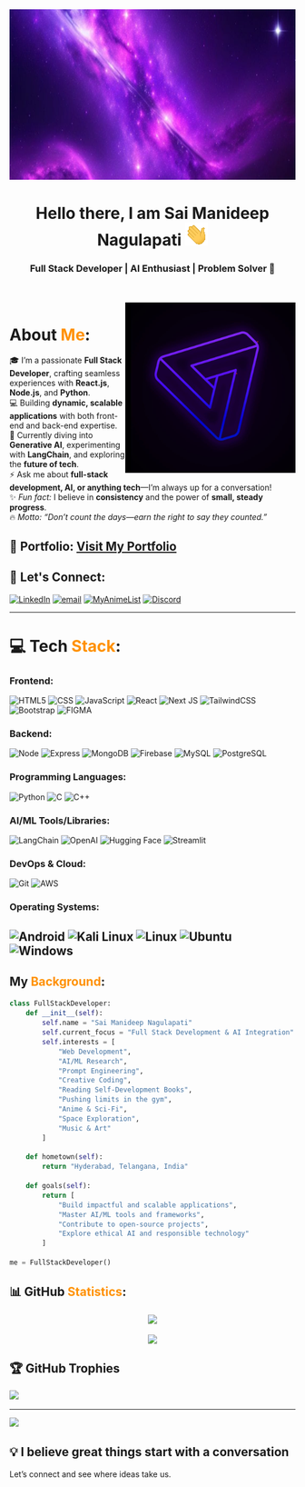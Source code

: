 <img height="300" width="1240" src="/space.jpg" alt="AI Engineer Banner">

<h1 align="center">Hello there, I am Sai Manideep Nagulapati <img src="GIF/Hi.gif" width="40px" /> </h1>
<h3 align="center">Full Stack Developer | AI Enthusiast | Problem Solver 🚀 </h3>

<br/>
<br/>

<img height="300" width="300" align="right" src="/tr.jpg" alt="Logo">

# About <span style="color:#FF9100">Me</span>:
🎓 I’m a passionate **Full Stack Developer**, crafting seamless experiences with **React.js**, **Node.js**, and **Python**.  
💻 Building **dynamic, scalable applications** with both front-end and back-end expertise.  
🌱 Currently diving into **Generative AI**, experimenting with **LangChain**, and exploring the **future of tech**.  
⚡ Ask me about **full-stack development, AI, or anything tech**—I’m always up for a conversation!  
✨ *Fun fact:* I believe in **consistency** and the power of **small, steady progress**.  
🔥 *Motto:* *“Don’t count the days—earn the right to say they counted.”*

## 🚀 Portfolio: <a href="https://sai-manideep.vercel.app/">Visit My Portfolio</a>

## 🔗 Let's Connect:
 [![LinkedIn](https://img.shields.io/badge/LinkedIn-%230077B5.svg?logo=LinkedIn&logoColor=white)](https://www.linkedin.com/in/saimanideepnagulapati/) [![email](https://img.shields.io/badge/Email-D14836?logo=gmail&logoColor=white)](mailto:manideep.nagulapati@gmail.com) [![MyAnimeList](https://img.shields.io/badge/MyAnimeList-2E51A2?logo=myanimelist&logoColor=white)](https://myanimelist.net/profile/Itachi_510) [![Discord](https://img.shields.io/badge/Discord-%237289DA.svg?logo=discord&logoColor=white)](https://discord.com/users/895242106099093514) 


---

# 💻 Tech <span style="color:#FF9100">Stack</span>:

### **Frontend:**
 ![HTML5](https://img.shields.io/badge/html5-%23E34F26.svg?style=for-the-badge&logo=html5&logoColor=white) ![CSS](https://img.shields.io/badge/CSS-1572B6?style=for-the-badge&logo=css3&logoColor=white) ![JavaScript](https://img.shields.io/badge/javascript-%23323330.svg?style=for-the-badge&logo=javascript&logoColor=%23F7DF1E)
![React](https://img.shields.io/badge/react-%2320232a.svg?style=for-the-badge&logo=react&logoColor=%2361DAFB) ![Next JS](https://img.shields.io/badge/Next-black?style=for-the-badge&logo=next.js&logoColor=white) ![TailwindCSS](https://img.shields.io/badge/tailwindcss-%2338B2AC.svg?style=for-the-badge&logo=tailwind-css&logoColor=white) ![Bootstrap](https://img.shields.io/badge/bootstrap-%238511FA.svg?style=for-the-badge&logo=bootstrap&logoColor=white) ![FIGMA](https://img.shields.io/badge/Figma-F24E1E?style=for-the-badge&logo=figma&logoColor=white)


### **Backend:**
![Node](https://img.shields.io/badge/node.js-339933?style=for-the-badge&logo=Node.js&logoColor=white) ![Express](https://img.shields.io/badge/express.js-000000?style=for-the-badge&logo=express&logoColor=white) 
![MongoDB](https://img.shields.io/badge/MongoDB-4EA94B?style=for-the-badge&logo=mongodb&logoColor=white) 
![Firebase](https://img.shields.io/badge/firebase-ffca28?style=for-the-badge&logo=firebase&logoColor=BLACK) ![MySQL](https://img.shields.io/badge/MySQL-005C84?style=for-the-badge&logo=mysql&logoColor=white) ![PostgreSQL](https://img.shields.io/badge/PostgreSQL-316192?style=for-the-badge&logo=postgresql&logoColor=white)

### **Programming Languages:**
![Python](https://img.shields.io/badge/python-3670A0?style=for-the-badge&logo=python&logoColor=ffdd54) ![C](https://img.shields.io/badge/c-%2300599C.svg?style=for-the-badge&logo=c&logoColor=white) ![C++](https://img.shields.io/badge/c++-%2300599C.svg?style=for-the-badge&logo=c%2B%2B&logoColor=white)

### **AI/ML Tools/Libraries:**
![LangChain](https://img.shields.io/badge/LangChain-00ADD8?style=for-the-badge&logo=langchain&logoColor=white) ![OpenAI](https://img.shields.io/badge/OpenAI-412991?style=for-the-badge&logo=openai&logoColor=white) ![Hugging Face](https://img.shields.io/badge/Hugging%20Face-FFD21E?style=for-the-badge&logo=huggingface&logoColor=black) ![Streamlit](https://img.shields.io/badge/Streamlit-FF4B4B?style=for-the-badge&logo=Streamlit&logoColor=white)

### **DevOps & Cloud:**
![Git](https://img.shields.io/badge/git-%23F05033.svg?style=for-the-badge&logo=git&logoColor=white) ![AWS](https://img.shields.io/badge/AWS-%23FF9900.svg?style=for-the-badge&logo=amazon-aws&logoColor=white)

### **Operating Systems:**
![Android](https://img.shields.io/badge/Android-3DDC84?style=for-the-badge&logo=android&logoColor=white) ![Kali Linux](https://img.shields.io/badge/Kali_Linux-557C94?style=for-the-badge&logo=kali-linux&logoColor=white) ![Linux](https://img.shields.io/badge/Linux-FCC624?style=for-the-badge&logo=linux&logoColor=black) ![Ubuntu](https://img.shields.io/badge/Ubuntu-E95420?style=for-the-badge&logo=ubuntu&logoColor=white) ![Windows](https://img.shields.io/badge/Windows-0078D6?style=for-the-badge&logo=windows&logoColor=white)
---

## My <span style="color:#FF9100">Background</span>:

```python
class FullStackDeveloper:
    def __init__(self):
        self.name = "Sai Manideep Nagulapati"
        self.current_focus = "Full Stack Development & AI Integration"
        self.interests = [
            "Web Development",
            "AI/ML Research",
            "Prompt Engineering",
            "Creative Coding",
            "Reading Self-Development Books",
            "Pushing limits in the gym",
            "Anime & Sci-Fi",
            "Space Exploration",
            "Music & Art"
        ]
    
    def hometown(self):
        return "Hyderabad, Telangana, India"
    
    def goals(self):
        return [
            "Build impactful and scalable applications",
            "Master AI/ML tools and frameworks",
            "Contribute to open-source projects",
            "Explore ethical AI and responsible technology"
        ]

me = FullStackDeveloper()

```

## 📊 GitHub <span style="color:#FF9100">Statistics</span>:

<p align="center">
    <img align="center" src="https://github-readme-stats.vercel.app/api?username=sai-manideep-exe&show_icons=true&hide_border=true&title_color=94b4a4&amp&icon_color=FFFFFF&amp&text_color=FFFFFF&amp&bg_color=000000&count_private=true&include_all_commits=true"/>
    <br/>
    <br/>
    
    
<img align="center" height="195px" src="https://github-readme-stats.vercel.app/api/top-langs/?username=sai-manideep-exe&text_color=FFFFFF&bg_color=000000&title_color=94b4a4&langs_count=15&layout=compact&hide_border=true" />
</p>


## 🏆 GitHub Trophies
![](https://github-profile-trophy.vercel.app/?username=sai-manideep-exe&theme=tokyonight&no-frame=false&no-bg=false&margin-w=4)

---
[![](https://visitcount.itsvg.in/api?id=sai-manideep-exe&icon=0&color=0)](https://visitcount.itsvg.in)  



## 💡 I believe great things start with a conversation  
Let’s connect and see where ideas take us.

